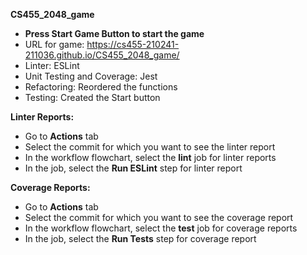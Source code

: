 **CS455_2048_game**
- **Press Start Game Button to start the game**
- URL for game: https://cs455-210241-211036.github.io/CS455_2048_game/
- Linter: ESLint
- Unit Testing and Coverage: Jest
- Refactoring: Reordered the functions
- Testing: Created the Start button

**Linter Reports:**
- Go to **Actions** tab
- Select the commit for which you want to see the linter report
- In the workflow flowchart, select the **lint** job for linter reports
- In the job, select the **Run ESLint** step for linter report

**Coverage Reports:**
- Go to **Actions** tab
- Select the commit for which you want to see the coverage report
- In the workflow flowchart, select the **test** job for coverage reports
- In the job, select the **Run Tests** step for coverage report 
